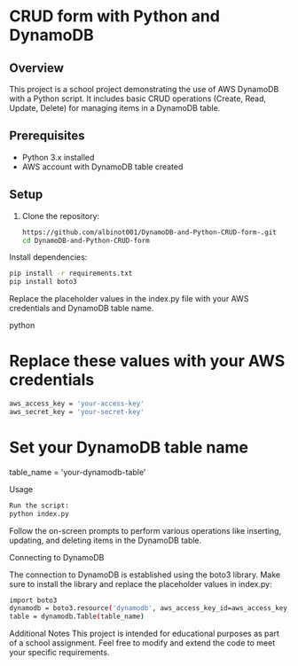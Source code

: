 # CRUD form with Python and DynamoDB

## Overview

This project is a school project demonstrating the use of AWS DynamoDB with a Python script. It includes basic CRUD operations (Create, Read, Update, Delete) for managing items in a DynamoDB table.

## Prerequisites

- Python 3.x installed
- AWS account with DynamoDB table created

## Setup

1. Clone the repository:

   ```bash
   https://github.com/albinot001/DynamoDB-and-Python-CRUD-form-.git
   cd DynamoDB-and-Python-CRUD-form

Install dependencies:

   ```bash
   pip install -r requirements.txt
   pip install boto3
   ```

Replace the placeholder values in the index.py file with your AWS credentials and DynamoDB table name.

python

# Replace these values with your AWS credentials
   ```bash
   aws_access_key = 'your-access-key'
   aws_secret_key = 'your-secret-key'
   ```

# Set your DynamoDB table name
table_name = 'your-dynamodb-table'

Usage
   ```bash
   Run the script:
   python index.py
   ```

Follow the on-screen prompts to perform various operations like inserting, updating, and deleting items in the DynamoDB table.

Connecting to DynamoDB

The connection to DynamoDB is established using the boto3 library. Make sure to install the library and replace the placeholder values in index.py:
   ```bash
   import boto3
   dynamodb = boto3.resource('dynamodb', aws_access_key_id=aws_access_key, aws_secret_access_key=aws_secret_key, region_name='your-region')
   table = dynamodb.Table(table_name)
   ```

Additional Notes
This project is intended for educational purposes as part of a school assignment.
Feel free to modify and extend the code to meet your specific requirements.
